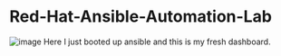 # Red-Hat-Ansible-Automation-Lab

![image](https://github.com/user-attachments/assets/955f9693-c258-433c-8a72-0c973cb9fd20)
Here I just booted up ansible and this is my fresh dashboard.


